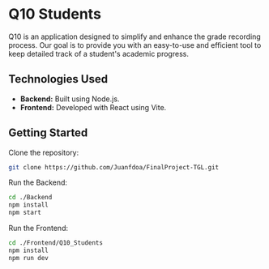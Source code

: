 # Q10 Students

Q10 is an application designed to simplify and enhance the grade recording process. Our goal is to provide you with an easy-to-use and efficient tool to keep detailed track of a student's academic progress.

## Technologies Used

- **Backend:** Built using Node.js.
- **Frontend:** Developed with React using Vite.

## Getting Started

Clone the repository:
```bash
git clone https://github.com/Juanfdoa/FinalProject-TGL.git
```

Run the Backend:
```bash
cd ./Backend
npm install
npm start
```

Run the Frontend:
```bash
cd ./Frontend/Q10_Students
npm install
npm run dev
```
